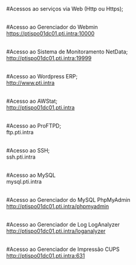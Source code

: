 #Acessos ao serviços via Web (Http ou Https);<br><br>

#Acesso ao Gerenciador do Webmin<br>
https://ptispo01dc01.pti.intra:10000<br><br>

#Acesso ao Sistema de Monitoramento NetData;<br>
http://ptispo01dc01.pti.intra:19999<br><br>

#Acesso ao Wordpress ERP;<br>
http://www.pti.intra<br><br>

#Acesso ao AWStat;<br>
http://ptispo01dc01.pti.intra<br><br>

#Acesso ao ProFTPD;<br>
ftp.pti.intra<br><br>

#Acesso ao SSH;<br>
ssh.pti.intra<br><br>

#Acesso ao MySQL<br>
mysql.pti.intra<br><br>

#Acesso ao Gerenciador do MySQL PhpMyAdmin<br>
http://ptispo01dc01.pti.intra/phpmyadmin<br><br>

#Acesso ao Gerenciador de Log LogAnalyzer<br>
http://ptispo01dc01.pti.intra/loganalyzer<br><br>

#Acesso ao Gerenciador de Impressão CUPS<br>
http://ptispo01dc01.pti.intra:631<br><br>
